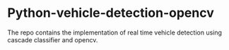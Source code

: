 # Python-vehicle-detection-opencv
The repo contains the implementation of real time vehicle detection using cascade classifier and opencv.
